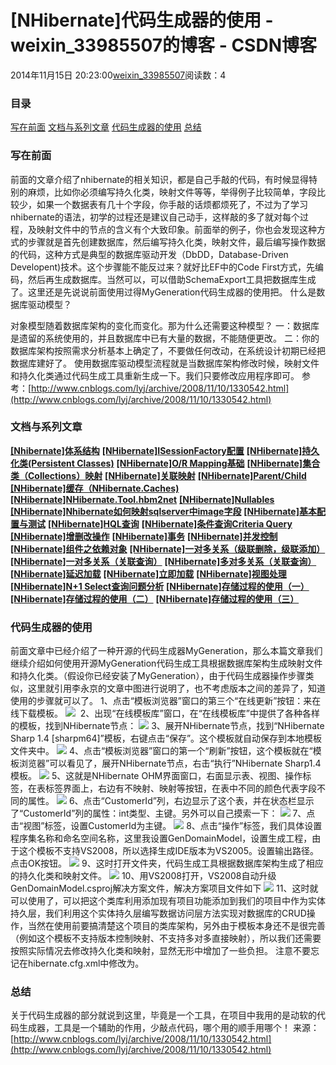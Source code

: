 # [NHibernate]代码生成器的使用 - weixin_33985507的博客 - CSDN博客
2014年11月15日 20:23:00[weixin_33985507](https://me.csdn.net/weixin_33985507)阅读数：4
### 目录
[写在前面](#t)
[文档与系列文章](#t)
[代码生成器的使用](#t)
[总结](#t)
### 写在前面
前面的文章介绍了nhibernate的相关知识，都是自己手敲的代码，有时候显得特别的麻烦，比如你必须编写持久化类，映射文件等等，举得例子比较简单，字段比较少，如果一个数据表有几十个字段，你手敲的话烦都烦死了，不过为了学习nhibernate的语法，初学的过程还是建议自己动手，这样敲的多了就对每个过程，及映射文件中的节点的含义有个大致印象。前面举的例子，你也会发现这种方式的步骤就是首先创建数据库，然后编写持久化类，映射文件，最后编写操作数据的代码，这种方式是典型的数据库驱动开发（DbDD，Database-Driven Developent)技术。这个步骤能不能反过来？就好比EF中的Code First方式，先编码，然后再生成数据库。当然可以，可以借助SchemaExport工具把数据库生成了。这里还是先说说前面使用过得MyGeneration代码生成器的使用把。
什么是数据库驱动模型？
> 
对象模型随着数据库架构的变化而变化。那为什么还需要这种模型？
一：数据库是遗留的系统使用的，并且数据库中已有大量的数据，不能随便更改。
二：你的数据库架构按照需求分析基本上确定了，不要做任何改动，在系统设计初期已经把数据库建好了。
使用数据库驱动模型流程就是当数据库架构修改时候，映射文件和持久化类通过代码生成工具重新生成一下。我们只要修改应用程序即可。
参考：[http://www.cnblogs.com/lyj/archive/2008/11/10/1330542.html](http://www.cnblogs.com/lyj/archive/2008/11/10/1330542.html)
### 文档与系列文章
**[[Nhibernate]体系结构](http://www.cnblogs.com/wolf-sun/p/3694592.html)**
**[[NHibernate]ISessionFactory配置](http://www.cnblogs.com/wolf-sun/p/3694901.html)**
**[[NHibernate]持久化类(Persistent Classes)](http://www.cnblogs.com/wolf-sun/p/3704012.html)**
**[[NHibernate]O/R Mapping基础](http://www.cnblogs.com/wolf-sun/p/3705229.html)**
**[[NHibernate]集合类（Collections）映射](http://www.cnblogs.com/wolf-sun/p/3714577.html)**
**[[NHibernate]关联映射](http://www.cnblogs.com/wolf-sun/p/3720259.html)**
**[[NHibernate]Parent/Child](http://www.cnblogs.com/wolf-sun/p/3721528.html)**
**[[NHibernate]缓存（NHibernate.Caches)](http://www.cnblogs.com/wolf-sun/p/3724052.html)**
**[[NHibernate]NHibernate.Tool.hbm2net](http://www.cnblogs.com/wolf-sun/p/3734249.html)**
**[[NHibernate]Nullables](http://www.cnblogs.com/wolf-sun/p/3734313.html)**
**[[NHibernate]Nhibernate如何映射sqlserver中image字段](http://www.cnblogs.com/wolf-sun/p/3956802.html)**
**[[NHibernate]基本配置与测试](http://www.cnblogs.com/wolf-sun/p/4028392.html)**
**[[NHibernate]HQL查询](http://www.cnblogs.com/wolf-sun/p/4034510.html)**
**[[NHibernate]条件查询Criteria Query](http://www.cnblogs.com/wolf-sun/p/4046672.html)**
**[[NHibernate]增删改操作](http://www.cnblogs.com/wolf-sun/p/4048048.html)**
**[[NHibernate]事务](http://www.cnblogs.com/wolf-sun/p/4049716.html)**
**[[NHibernate]并发控制](http://www.cnblogs.com/wolf-sun/p/4050714.html)**
**[[NHibernate]组件之依赖对象](http://www.cnblogs.com/wolf-sun/p/4067026.html)**
**[[NHibernate]一对多关系（级联删除，级联添加）](http://www.cnblogs.com/wolf-sun/p/4068749.html)**
**[[NHibernate]一对多关系（关联查询）](http://www.cnblogs.com/wolf-sun/p/4070935.html)**
**[[NHibernate]多对多关系（关联查询）](http://www.cnblogs.com/wolf-sun/p/4074654.html)**
**[[NHibernate]延迟加载](http://www.cnblogs.com/wolf-sun/p/4077226.html)**
**[[NHibernate]立即加载](http://www.cnblogs.com/wolf-sun/p/4082432.html)**
**[[NHibernate]视图处理](http://www.cnblogs.com/wolf-sun/p/4082899.html)**
**[[NHibernate]N+1 Select查询问题分析](http://www.cnblogs.com/wolf-sun/p/4083402.html)**
**[[NHibernate]存储过程的使用（一）](http://www.cnblogs.com/wolf-sun/p/4085314.html)**
**[[NHibernate]存储过程的使用（二）](http://www.cnblogs.com/wolf-sun/p/4088288.html)**
**[[NHibernate]存储过程的使用（三）](http://www.cnblogs.com/wolf-sun/p/4093539.html)**
### 代码生成器的使用
前面文章中已经介绍了一种开源的代码生成器MyGeneration，那么本篇文章我们继续介绍如何使用开源MyGeneration代码生成工具根据数据库架构生成映射文件和持久化类。（假设你已经安装了MyGeneration），由于代码生成器操作步骤类似，这里就引用李永京的文章中图进行说明了，也不考虑版本之间的差异了，知道使用的步骤就可以了。
1、点击“模板浏览器”窗口的第三个“在线更新”按钮：来在线下载模板。
![](https://images0.cnblogs.com/blog/511616/201411/150940554062625.x-png)
 2、出现“在线模板库”窗口，在“在线模板库”中提供了各种各样的模板，找到NHibernate节点：
![](https://images0.cnblogs.com/blog/511616/201411/152017279069934.x-png)
3、展开NHibernate节点，找到“NHibernate Sharp 1.4 [sharpm64]”模板，右键点击“保存”。这个模板就自动保存到本地模板文件夹中。
![](https://images0.cnblogs.com/blog/511616/201411/152020314536327.x-png)
4、点击“模板浏览器”窗口的第一个“刷新”按钮，这个模板就在“模板浏览器”可以看见了，展开NHibernate节点，右击“执行”NHibernate Sharp1.4模板。
![](https://images0.cnblogs.com/blog/511616/201411/152021241713988.x-png)
5、这就是NHibernate OHM界面窗口，右面显示表、视图、操作标签，在表标签界面上，右边有不映射、映射等按钮，在表中不同的颜色代表字段不同的属性。
![](https://images0.cnblogs.com/blog/511616/201411/152022193431531.x-png)
6、点击“CustomerId”列，右边显示了这个表，并在状态栏显示了“CustomerId”列的属性：int类型、主键。另外可以自己摸索一下：
![](https://images0.cnblogs.com/blog/511616/201411/152023426871670.x-png)
7、点击“视图”标签，设置CustomerId为主键。
![](https://images0.cnblogs.com/blog/511616/201411/152024241877524.x-png)
8、点击“操作”标签，我们具体设置程序集名称和命名空间名称，这里我设置GenDomainModel，设置生成工程，由于这个模板不支持VS2008，所以选择生成IDE版本为VS2005。设置输出路径。点击OK按钮。
![](https://images0.cnblogs.com/blog/511616/201411/152025433126651.x-png)
9、这时打开文件夹，代码生成工具根据数据库架构生成了相应的持久化类和映射文件。
![](https://images0.cnblogs.com/blog/511616/201411/152026225782623.x-png)
10、用VS2008打开，VS2008自动升级GenDomainModel.csproj解决方案文件，解决方案项目文件如下
![](https://images0.cnblogs.com/blog/511616/201411/152027550463940.x-png)
11、这时就可以使用了，可以把这个类库利用添加现有项目功能添加到我们的项目中作为实体持久层，我们利用这个实体持久层编写数据访问层方法实现对数据库的CRUD操作，当然在使用前要搞清楚这个项目的类库架构，另外由于模板本身还不是很完善（例如这个模板不支持版本控制映射、不支持多对多直接映射），所以我们还需要按照实际情况去修改持久化类和映射，显然无形中增加了一些负担。
注意不要忘记在hibernate.cfg.xml中修改<mapping assembly="DomainModel"/>为<mapping assembly="GenDomainModel"/>。
### 总结
关于代码生成器的部分就说到这里，毕竟是一个工具，在项目中我用的是动软的代码生成器，工具是一个辅助的作用，少敲点代码，哪个用的顺手用哪个！
来源：[http://www.cnblogs.com/lyj/archive/2008/11/10/1330542.html](http://www.cnblogs.com/lyj/archive/2008/11/10/1330542.html)
